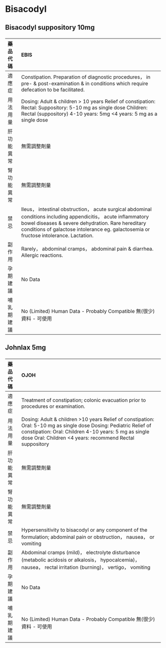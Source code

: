 # Bisacodyl

## Bisacodyl suppository 10mg

##### 

| 藥品代碼   | EBIS                                                                                                                                                                                                                                                           |
|:-----------|:---------------------------------------------------------------------------------------------------------------------------------------------------------------------------------------------------------------------------------------------------------------|
| 適應症     | Constipation. Preparation of diagnostic procedures， in pre- & post-examination & in conditions which require defecation to be facilitated.                                                                                                                    |
| 用法用量   | Dosing: Adult & children > 10 years Relief of constipation: Rectal: Suppository: 5-10 mg as single dose Children: Rectal (suppository) 4-10 years: 5mg <4 years: 5 mg as a single dose                                                                         |
| 肝功能異常 | 無需調整劑量                                                                                                                                                                                                                                                   |
| 腎功能異常 | 無需調整劑量                                                                                                                                                                                                                                                   |
| 禁忌       | Ileus， intestinal obstruction， acute surgical abdominal conditions including appendicitis， acute inflammatory bowel diseases & severe dehydration. Rare hereditary conditions of galactose intolerance eg. galactosemia or fructose intolerance. Lactation. |
| 副作用     | Rarely， abdominal cramps， abdominal pain & diarrhea. Allergic reactions.                                                                                                                                                                                     |
| 孕期建議   | No Data                                                                                                                                                                                                                                                        |
| 哺乳期建議 | No (Limited) Human Data - Probably Compatible 無(很少)資料 - 可使用                                                                                                                                                                                            |

## Johnlax 5mg

##### 

| 藥品代碼   | OJOH                                                                                                                                                                                                                                   |
|:-----------|:---------------------------------------------------------------------------------------------------------------------------------------------------------------------------------------------------------------------------------------|
| 適應症     | Treatment of constipation; colonic evacuation prior to procedures or examination.                                                                                                                                                      |
| 用法用量   | Dosing: Adult & children >10 years Relief of constipation: Oral: 5-10 mg as single dose Dosing: Pediatric Relief of constipation: Oral: Children 4-10 years: 5 mg as single dose Oral: Children <4 years: recommend Rectal suppository |
| 肝功能異常 | 無需調整劑量                                                                                                                                                                                                                           |
| 腎功能異常 | 無需調整劑量                                                                                                                                                                                                                           |
| 禁忌       | Hypersensitivity to bisacodyl or any component of the formulation; abdominal pain or obstruction， nausea， or vomiting                                                                                                                |
| 副作用     | Abdominal cramps (mild)， electrolyte disturbance (metabolic acidosis or alkalosis， hypocalcemia)， nausea， rectal irritation (burning)， vertigo， vomiting                                                                         |
| 孕期建議   | No Data                                                                                                                                                                                                                                |
| 哺乳期建議 | No (Limited) Human Data - Probably Compatible 無(很少)資料 - 可使用                                                                                                                                                                    |

